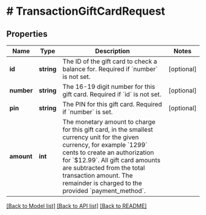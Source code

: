# # TransactionGiftCardRequest

## Properties

Name | Type | Description | Notes
------------ | ------------- | ------------- | -------------
**id** | **string** | The ID of the gift card to check a balance for. Required if &#x60;number&#x60; is not set. | [optional]
**number** | **string** | The 16-19 digit number for this gift card. Required if &#x60;id&#x60; is not set. | [optional]
**pin** | **string** | The PIN for this gift card. Required if &#x60;number&#x60; is set. | [optional]
**amount** | **int** | The monetary amount to charge for this gift card, in the smallest currency unit for the given currency, for example &#x60;1299&#x60; cents to create an authorization for &#x60;$12.99&#x60;.  All gift card amounts are subtracted from the total transaction amount. The remainder is charged to the provided &#x60;payment_method&#x60;. |

[[Back to Model list]](../../README.md#models) [[Back to API list]](../../README.md#endpoints) [[Back to README]](../../README.md)
